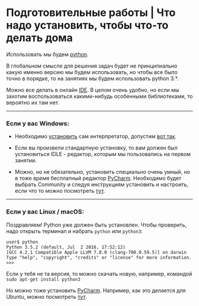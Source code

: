 # Подготовительные работы | Что надо установить, чтобы что-то делать дома


Использовать мы будем [python](https://ru.wikipedia.org/wiki/Python).

В глобальном смысле для решения задач будет не принципиально какую именно версию мы будем использовать, но чтобы все было точно в порядке, то на занятиях мы будем использовать python 3.*.

Можно все делать в онлайн [IDE](https://www.tutorialspoint.com/execute_python3_online.php). В целом очень удобно, но если мы захотим воспользоваться какими-нибудь особенными библиотеками, то вероятно их там нет.

___

### Если у вас Windows:
- Необходимо [установить](https://www.python.org/downloads/windows/) сам интерпретатор, допустим [вот так](https://www.youtube.com/watch?v=dX2-V2BocqQ).

- Если вы произвели стандартную установку, то вам должен был установиться IDLE - редактор, которым мы пользовались на первом занятии.

- Можно, но не обязательно, установить специально очень умный, но в тоже время бесплатный редактор [PyCharm](https://www.jetbrains.com/pycharm/download/). Необходимо будет выбрать Community и следуя инструкциям установить и настроить, если что то можно посмотреть [тут](https://www.youtube.com/watch?v=RRYH-gcT7Ms).

___

### Если у вас Linux / macOS:
Поздравляем! Python уже должен быть установлен. Чтобы проверить, надо открыть терминал и набрать `python` или `python3`:
```shell
user$ python
Python 3.5.2 (default, Jul  2 2016, 17:52:12) 
[GCC 4.2.1 Compatible Apple LLVM 7.0.0 (clang-700.0.59.5)] on darwin
Type "help", "copyright", "credits" or "license" for more information.
>>> 
```
Если у тебя не та версия, то можно скачать новую, например, командой `sudo apt-get install python3`

Но можно тоже установить [PyCharm](https://www.jetbrains.com/pycharm/download/).
Например, как это делается для Ubuntu, можно посмотреть [тут](https://www.youtube.com/watch?v=R4hQkcjDbDw).
